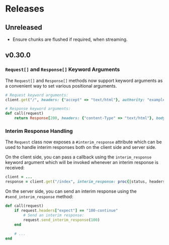 # Releases

## Unreleased

- Ensure chunks are flushed if required, when streaming.

## v0.30.0

### `Request[]` and `Response[]` Keyword Arguments

The `Request[]` and `Response[]` methods now support keyword arguments as a convenient way to set various positional arguments.

``` ruby
# Request keyword arguments:
client.get("/", headers: {"accept" => "text/html"}, authority: "example.com")

# Response keyword arguments:
def call(request)
	return Response[200, headers: {"content-Type" => "text/html"}, body: "Hello, World!"]
```

### Interim Response Handling

The `Request` class now exposes a `#interim_response` attribute which can be used to handle interim responses both on the client side and server side.

On the client side, you can pass a callback using the `interim_response` keyword argument which will be invoked whenever an interim response is received:

``` ruby
client = ...
response = client.get("/index", interim_response: proc{|status, headers| ...})
```

On the server side, you can send an interim response using the `#send_interim_response` method:

``` ruby
def call(request)
	if request.headers["expect"] == "100-continue"
		# Send an interim response:
		request.send_interim_response(100)
	end
	
	# ...
end
```
